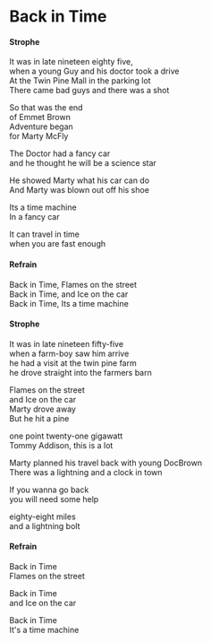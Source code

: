 # Back in Time

#### Strophe

It was in late nineteen eighty five,  
when a young Guy and his doctor took a drive  
At the Twin Pine Mall in the parking lot  
There came bad guys and there was a shot

So that was the end  
of Emmet Brown  
Adventure began  
for Marty McFly

The Doctor had a fancy car  
and he thought he will be a science star

He showed Marty what his car can do  
And Marty was blown out off his shoe

Its a time machine  
In a fancy car

It can travel in time  
when you are fast enough

#### Refrain

Back in Time, Flames on the street  
Back in Time, and Ice on the car  
Back in Time, Its a time machine

#### Strophe

It was in late nineteen fifty-five  
when a farm-boy saw him arrive  
he had a visit at the twin pine farm  
he drove straight into the farmers barn

Flames on the street  
and Ice on the car  
Marty drove away  
But he hit a pine

one point twenty-one gigawatt  
Tommy Addison, this is a lot

Marty planned his travel back with young DocBrown  
There was a lightning and a clock in town  

If you wanna go back  
you will need some help

eighty-eight miles  
and a lightning bolt

#### Refrain

Back in Time  
Flames on the street

Back in Time  
and Ice on the car

Back in Time  
It's a time machine
